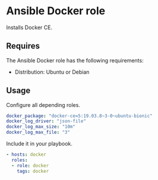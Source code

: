 # Ansible Docker role

Installs Docker CE.

## Requires

The Ansible Docker role has the following requirements:

* Distribution: Ubuntu or Debian

## Usage

Configure all depending roles.

```yml
docker_package: "docker-ce=5:19.03.8~3-0~ubuntu-bionic"
docker_log_driver: "json-file"
docker_log_max_size: "10m"
docker_log_max_file: "3"
```

Include it in your playbook.

```yml
- hosts: docker
  roles:
  - role: docker
    tags: docker
```